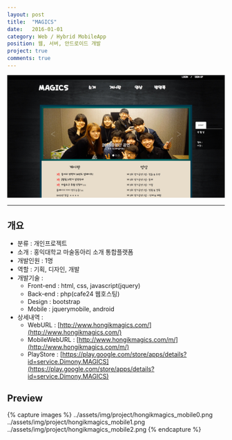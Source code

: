 ```yaml
---
layout: post
title:  "MAGICS"
date:   2016-01-01
category: Web / Hybrid MobileApp
position: 웹, 서버, 안드로이드 개발
project: true
comments: true
---
```


![Homepage Img](../assets/img/project/hongikmagics1.png)

---


## 개요
- 분류 : 개인프로젝트
- 소개 : 홍익대학교 마술동아리 소개 통합플랫폼
- 개발인원 : 1명
- 역할 : 기획, 디자인, 개발
- 개발기술 :
	- Front-end : html, css, javascript(jquery)
	- Back-end : php(cafe24 웹호스팅)
	- Design : bootstrap
	- Mobile : jquerymobile, android
- 상세내역 :
	- WebURL : [http://www.hongikmagics.com/](http://www.hongikmagics.com/)
	- MobileWebURL : [http://www.hongikmagics.com/m/](http://www.hongikmagics.com/m/)
	- PlayStore : [https://play.google.com/store/apps/details?id=service.Dimony.MAGICS](https://play.google.com/store/apps/details?id=service.Dimony.MAGICS)


## Preview
{% capture images %}
../assets/img/project/hongikmagics_mobile0.png
../assets/img/project/hongikmagics_mobile1.png
../assets/img/project/hongikmagics_mobile2.png
{% endcapture %}
